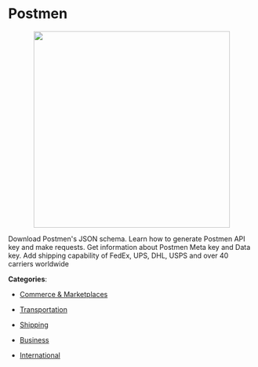 # Postmen
<p align="center">
    <img width="400" src="https://raw.githubusercontent.com/apis-list/apis-list/apis/postmen/logo_256x256.png" />
</p>

Download Postmen's JSON schema. Learn how to generate Postmen API key and make requests. Get information about Postmen Meta key and Data key. Add shipping capability of FedEx, UPS, DHL, USPS and over 40 carriers worldwide



**Categories**:

- [Commerce & Marketplaces](https://github.com/apis-list/apis-list#commerce-and-marketplaces)

- [Transportation](https://github.com/apis-list/apis-list#transportation)

- [Shipping](https://github.com/apis-list/apis-list#shipping)

- [Business](https://github.com/apis-list/apis-list#business)

- [International](https://github.com/apis-list/apis-list#international)



